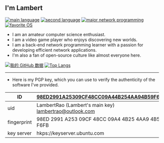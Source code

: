 ## I'm Lambert

[![main language](https://img.shields.io/badge/main%20language-c%2B%2B-00599C?logo=c%2B%2B)](https://cplusplus.com/)
[![second language](https://img.shields.io/badge/second%20language-Rust-000000?logo=rust)](https://www.rust-lang.org/)
[![major network programming](https://img.shields.io/badge/major-network%20programming-F38020?logo=cloudflare)](https://roadmap.sh/backend)
[![favorite OS](https://img.shields.io/badge/favorite%20OS-Arch%20linux-1793D1?logo=archlinux)](https://archlinux.org/)

- I am an amateur computer science enthusiast.
- I am a video game player who enjoys discovering new worlds.
- I am a back-end network programming learner with a passion for developing efficient network applications.
- I'm also a fan of open-source culture like almost everyone here.

[![我的 GitHub 数据](https://github-readme-stats.vercel.app/api?username=Lambert-Rao&show_icons=true&line_height=20)](https://github.com/Lambert-Rao)
[![Top Langs](https://github-readme-stats.vercel.app/api/top-langs/?username=lambert-rao&layout=compact&hide=Assembly)](https://github.com/Lambert-Rao)

<hr>

- Here is my PGP key, which you can use to verify the authenticity of the software I've provided.

| ID          | [98ED2991A25309CF48CC09A44B254AA94B59F6FB](https://keyserver.ubuntu.com/pks/lookup?op=get&search=0x98ed2991a25309cf48cc09a44b254aa94b59f6fb)                 |
| ----------- | -------------------------------------------------------- |
| uid         | LambertRao (Lambert's main key) <lambertrao@outlook.com> |
| fingerprint | 98ED 2991 A253 09CF 48CC  09A4 4B25 4AA9 4B59 F6FB       |
| key server  | hkps://keyserver.ubuntu.com                              |

